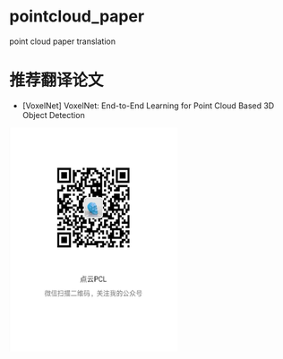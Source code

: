 # pointcloud_paper
point cloud paper translation

# 推荐翻译论文
- [VoxelNet] VoxelNet: End-to-End Learning for Point Cloud Based 3D Object Detection

<img src="https://github.com/dianyunPCL/pointcloud_paper/blob/master/WechatAccounts.jpg" width="300" height="400" alt="Official Accounts"/>
